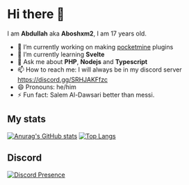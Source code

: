 # Hi there 👋
I am **Abdullah** aka **Aboshxm2**, I am 17 years old.

- 🔭 I’m currently working on making [pocketmine](https://github.com/pmmp/PocketMine-MP) plugins
- 🌱 I’m currently learning **Svelte**
- 💬 Ask me about **PHP**, **Nodejs** and **Typescript**
- 📫 How to reach me: I will always be in my discord server https://discord.gg/SRHJAKFfzc
- 😄 Pronouns: he/him
- ⚡ Fun fact: Salem Al-Dawsari better than messi.

## My stats
[![Anurag's GitHub stats](https://github-readme-stats-aboshxm2.vercel.app/api?username=Aboshxm2)](https://github.com/anuraghazra/github-readme-stats)
[![Top Langs](https://github-readme-stats-aboshxm2.vercel.app/api/top-langs/?username=Aboshxm2&langs_count=8)](https://github.com/anuraghazra/github-readme-stats)
## Discord
[![Discord Presence](https://lanyard.cnrad.dev/api/593775953730338820)](https://discord.com/users/593775953730338820)
